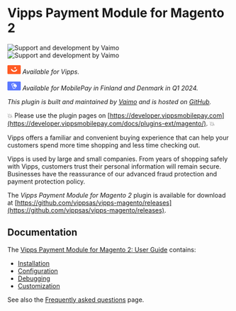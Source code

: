 <!-- START_METADATA
---
title: Vipps Payment Module for Magento 2
sidebar_label: Introduction
sidebar_position: 1
hide_table_of_contents: true
pagination_next: null
pagination_prev: null
---
END_METADATA -->

# Vipps Payment Module for Magento 2

![Support and development by Vaimo ](./docs/images/vaimo.svg#gh-light-mode-only)![Support and development by Vaimo](./docs/images/vaimo_dark.svg#gh-dark-mode-only)

![Vipps](./docs/images/vipps.png) *Available for Vipps.*

![MobilePay](./docs/images/mp.png) *Available for MobilePay in Finland and Denmark in Q1 2024.*

*This plugin is built and maintained by [Vaimo](https://www.vaimo.com/) and is hosted on [GitHub](https://github.com/vippsas/vipps-magento).*

<!-- START_COMMENT -->
💥 Please use the plugin pages on [https://developer.vippsmobilepay.com](https://developer.vippsmobilepay.com/docs/plugins-ext/magento/). 💥
<!-- END_COMMENT -->

Vipps offers a familiar and convenient buying experience that can help your customers spend more time shopping and less time checking out.

Vipps is used by large and small companies. From years of shopping safely with Vipps, customers trust their personal information will remain secure. Businesses have the reassurance of our advanced fraud protection and payment protection policy.

The *Vipps Payment Module for Magento 2* plugin is available for download at
[https://github.com/vippsas/vipps-magento/releases](https://github.com/vippsas/vipps-magento/releases).

## Documentation

The [Vipps Payment Module for Magento 2: User Guide](./docs/documentation.md) contains:

* [Installation](./docs/documentation.md#installation)
* [Configuration](./docs/documentation.md#configuration)
* [Debugging](./docs/documentation.md#enable-debug-mode--requests-profiling)
* [Customization](./docs/documentation.md#customization)

See also the [Frequently asked questions](./docs/FAQ.md) page.
